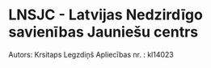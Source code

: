 # LNSJC - Latvijas Nedzirdīgo savienības Jauniešu centrs
Autors: Krsitaps Legzdiņš
Apliecības nr. : kl14023
